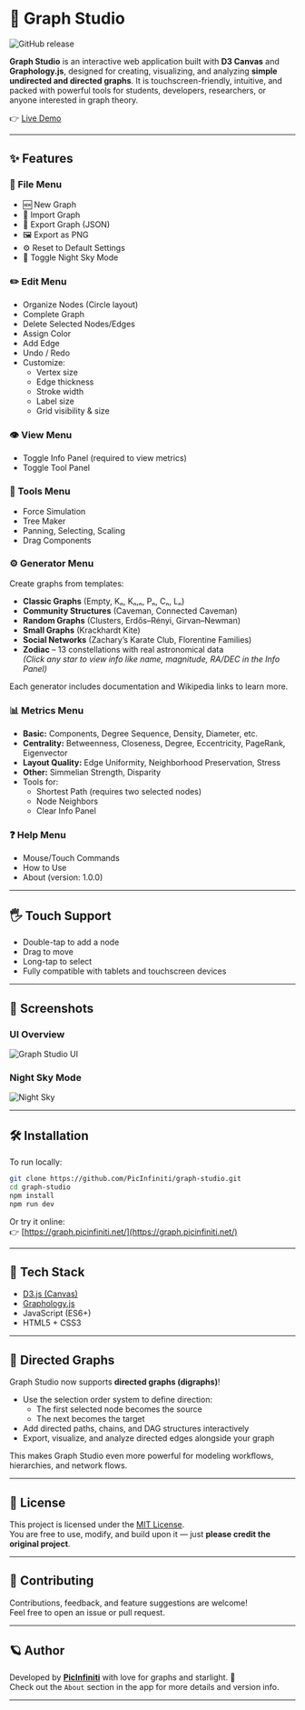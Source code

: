 # 🌌 Graph Studio

![GitHub release](https://img.shields.io/github/v/release/PicInfiniti/app-graph?sort=semver)

**Graph Studio** is an interactive web application built with **D3 Canvas** and **Graphology.js**, designed for creating, visualizing, and analyzing **simple undirected and directed graphs**. It is touchscreen-friendly, intuitive, and packed with powerful tools for students, developers, researchers, or anyone interested in graph theory.

👉 [Live Demo](https://graph.picinfiniti.net/)

---

## ✨ Features

### 📁 File Menu

- 🆕 New Graph
- 📂 Import Graph
- 💾 Export Graph (JSON)
- 🖼️ Export as PNG
- ⚙️ Reset to Default Settings
- 🌙 Toggle Night Sky Mode

### ✏️ Edit Menu

- Organize Nodes (Circle layout)
- Complete Graph
- Delete Selected Nodes/Edges
- Assign Color
- Add Edge
- Undo / Redo
- Customize:
  - Vertex size
  - Edge thickness
  - Stroke width
  - Label size
  - Grid visibility & size

### 👁️ View Menu

- Toggle Info Panel (required to view metrics)
- Toggle Tool Panel

### 🧰 Tools Menu

- Force Simulation
- Tree Maker
- Panning, Selecting, Scaling
- Drag Components

### ⚙️ Generator Menu

Create graphs from templates:

- **Classic Graphs** (Empty, Kₙ, Kₙ,ₙ, Pₙ, Cₙ, Lₙ)
- **Community Structures** (Caveman, Connected Caveman)
- **Random Graphs** (Clusters, Erdős–Rényi, Girvan–Newman)
- **Small Graphs** (Krackhardt Kite)
- **Social Networks** (Zachary’s Karate Club, Florentine Families)
- **Zodiac** – 13 constellations with real astronomical data  
  *(Click any star to view info like name, magnitude, RA/DEC in the Info Panel)*

Each generator includes documentation and Wikipedia links to learn more.

### 📊 Metrics Menu

- **Basic:** Components, Degree Sequence, Density, Diameter, etc.
- **Centrality:** Betweenness, Closeness, Degree, Eccentricity, PageRank, Eigenvector
- **Layout Quality:** Edge Uniformity, Neighborhood Preservation, Stress
- **Other:** Simmelian Strength, Disparity
- Tools for:
  - Shortest Path (requires two selected nodes)
  - Node Neighbors
  - Clear Info Panel

### ❓ Help Menu

- Mouse/Touch Commands
- How to Use
- About (version: 1.0.0)

---

## 🖐 Touch Support

- Double-tap to add a node
- Drag to move
- Long-tap to select
- Fully compatible with tablets and touchscreen devices

---

## 📸 Screenshots

### UI Overview

![Graph Studio UI](./src/assets/img/Screenshot-1.png)

### Night Sky Mode

![Night Sky](./src/assets/img/Screenshot-2.png)

---

## 🛠 Installation

To run locally:

```bash
git clone https://github.com/PicInfiniti/graph-studio.git
cd graph-studio
npm install
npm run dev
```

Or try it online:  
👉 [https://graph.picinfiniti.net/](https://graph.picinfiniti.net/)

---

## 🧪 Tech Stack

- [D3.js (Canvas)](https://d3js.org/)
- [Graphology.js](https://graphology.github.io/)
- JavaScript (ES6+)
- HTML5 + CSS3

---

## 🧭 Directed Graphs

Graph Studio now supports **directed graphs (digraphs)**!

- Use the selection order system to define direction:
  - The first selected node becomes the source
  - The next becomes the target
- Add directed paths, chains, and DAG structures interactively
- Export, visualize, and analyze directed edges alongside your graph

This makes Graph Studio even more powerful for modeling workflows, hierarchies, and network flows.

---

## 📄 License

This project is licensed under the [MIT License](./LICENSE).  
You are free to use, modify, and build upon it — just **please credit the original project**.

---

## 🤝 Contributing

Contributions, feedback, and feature suggestions are welcome!  
Feel free to open an issue or pull request.

---

## 🪐 Author

Developed by **[PicInfiniti](https://github.com/PicInfiniti)** with love for graphs and starlight. 🌟  
Check out the `About` section in the app for more details and version info.

---
